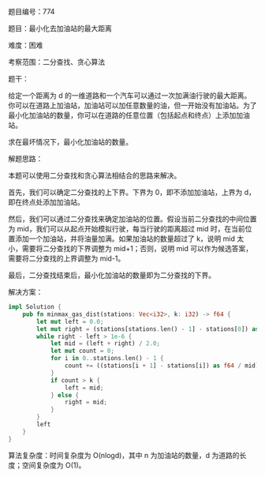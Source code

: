 题目编号：774

题目：最小化去加油站的最大距离

难度：困难

考察范围：二分查找、贪心算法

题干：

给定一个距离为 d 的一维道路和一个汽车可以通过一次加满油行驶的最大距离。你可以在道路上加油站，加油站可以加任意数量的油，但一开始没有加油站。为了最小化加油站的数量，你可以在道路的任意位置（包括起点和终点）上添加加油站。

求在最坏情况下，最小化加油站的数量。

解题思路：

本题可以使用二分查找和贪心算法相结合的思路来解决。

首先，我们可以确定二分查找的上下界。下界为 0，即不添加加油站，上界为 d，即在终点处添加加油站。

然后，我们可以通过二分查找来确定加油站的位置。假设当前二分查找的中间位置为 mid，我们可以从起点开始模拟行驶，每当行驶的距离超过 mid 时，在当前位置添加一个加油站，并将油量加满。如果加油站的数量超过了 k，说明 mid 太小，需要将二分查找的下界调整为 mid+1；否则，说明 mid 可以作为候选答案，需要将二分查找的上界调整为 mid-1。

最后，二分查找结束后，最小化加油站的数量即为二分查找的下界。

解决方案：

```rust
impl Solution {
    pub fn minmax_gas_dist(stations: Vec<i32>, k: i32) -> f64 {
        let mut left = 0.0;
        let mut right = (stations[stations.len() - 1] - stations[0]) as f64;
        while right - left > 1e-6 {
            let mid = (left + right) / 2.0;
            let mut count = 0;
            for i in 0..stations.len() - 1 {
                count += ((stations[i + 1] - stations[i]) as f64 / mid).ceil() as i32 - 1;
            }
            if count > k {
                left = mid;
            } else {
                right = mid;
            }
        }
        left
    }
}
```

算法复杂度：时间复杂度为 O(nlogd)，其中 n 为加油站的数量，d 为道路的长度；空间复杂度为 O(1)。